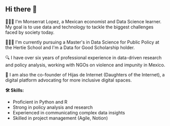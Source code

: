 ## Hi there 👋

👩🏽‍💻 I'm Monserrat Lopez, a Mexican economist and Data Science learner. My goal is to use data and technology to tackle the biggest challenges faced by society today. 

👩🏽‍🎓 I'm currently pursuing a Master's in Data Science for Public Policy at the Hertie School and I'm a Data for Good Scholarship holder. 

🔍 I have over six years of professional experience in data-driven research and policy analysis, working with NGOs on violence and impunity in Mexico. 

🌱 I am also the co-founder of Hijas de Internet (Daughters of the Internet), a digital platform advocating for more inclusive digital spaces. 

**🛠️ Skills:**
- Proficient in Python and R 
- Strong in policy analysis and research 
- Experienced in communicating complex data insights 
- Skilled in project management (Agile, Notion) 
